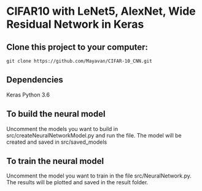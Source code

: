 # CIFAR10 with LeNet5, AlexNet, Wide Residual Network in Keras

## Clone this project to your computer:

```
git clone https://github.com/Mayavan/CIFAR-10_CNN.git
```
## Dependencies

Keras
Python 3.6

## To build the neural model

Uncomment the models you want to build in src/createNeuralNetworkModel.py and run the file.
The model will be created and saved in src/saved_models

## To train the neural model

Uncomment the model you want to train in the file src/NeuralNetwork.py.
The results will be plotted and saved in the result folder.
